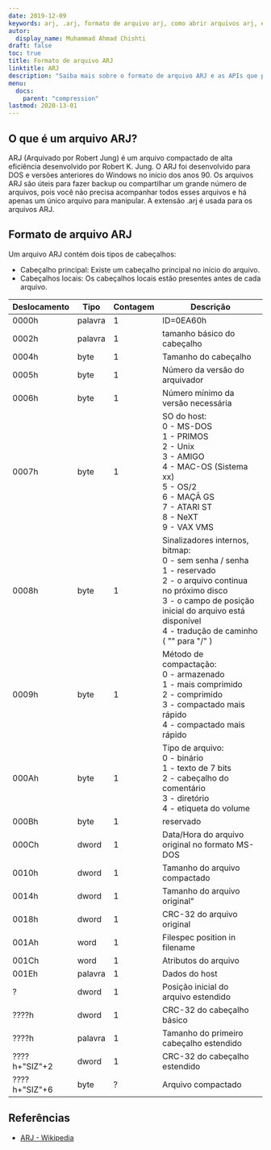 ```yaml
---
date: 2019-12-09
keywords: arj, .arj, formato de arquivo arj, como abrir arquivos arj, extensão .arj, extensão arj
autor:
  display_name: Muhammad Ahmad Chishti
draft: false
toc: true
title: Formato de arquivo ARJ
linktitle: ARJ
description: "Saiba mais sobre o formato de arquivo ARJ e as APIs que podem criar e abrir arquivos ARJ."
menu:
  docs:
    parent: "compression"
lastmod: 2020-13-01
---
```


## O que é um arquivo ARJ? ##

ARJ (Arquivado por Robert Jung) é um arquivo compactado de alta eficiência desenvolvido por Robert K. Jung. O ARJ foi desenvolvido para DOS e versões anteriores do Windows no início dos anos 90. Os arquivos ARJ são úteis para fazer backup ou compartilhar um grande número de arquivos, pois você não precisa acompanhar todos esses arquivos e há apenas um único arquivo para manipular. A extensão .arj é usada para os arquivos ARJ.

## Formato de arquivo ARJ ##

Um arquivo ARJ contém dois tipos de cabeçalhos:

- Cabeçalho principal: Existe um cabeçalho principal no início do arquivo.
- Cabeçalhos locais: Os cabeçalhos locais estão presentes antes de cada arquivo.

|Deslocamento|Tipo|Contagem|Descrição|
|---|---|---|---|
|0000h|palavra|1|ID=0EA60h|
|0002h|palavra|1|tamanho básico do cabeçalho|
|0004h|byte|1|Tamanho do cabeçalho|
|0005h|byte|1|Número da versão do arquivador|
|0006h|byte|1|Número mínimo da versão necessária|
|0007h|byte|1|SO do host:</br> 0 - MS-DOS</br> 1 - PRIMOS</br> 2 - Unix</br> 3 - AMIGO</br> 4 - MAC-OS (Sistema xx)</br> 5 - OS/2</br> 6 - MAÇÃ GS</br> 7 - ATARI ST</br> 8 - NeXT</br> 9 - VAX VMS|
|0008h|byte|1|Sinalizadores internos, bitmap:</br> 0 - sem senha / senha</br> 1 - reservado</br> 2 - o arquivo continua no próximo disco</br> 3 - o campo de posição inicial do arquivo está disponível</br> 4 - tradução de caminho ( "\" para "/" )|
|0009h|byte|1|Método de compactação:</br> 0 - armazenado</br> 1 - mais comprimido</br> 2 - comprimido</br> 3 - compactado mais rápido</br> 4 - compactado mais rápido|
|000Ah|byte|1|Tipo de arquivo:</br> 0 - binário</br> 1 - texto de 7 bits</br> 2 - cabeçalho do comentário</br> 3 - diretório</br> 4 - etiqueta do volume|
|000Bh|byte|1|reservado|
|000Ch|dword|1|Data/Hora do arquivo original no formato MS-DOS|
|0010h|dword|1|Tamanho do arquivo compactado|
|0014h|dword|1|Tamanho do arquivo original"|
|0018h|dword|1|CRC-32 do arquivo original|
|001Ah|word|1|Filespec position in filename|
|001Ch|word|1|Atributos do arquivo|
|001Eh|palavra|1|Dados do host|
|?|dword|1|Posição inicial do arquivo estendido|
|????h|dword|1|CRC-32 do cabeçalho básico|
|????h|palavra|1|Tamanho do primeiro cabeçalho estendido|
|????h+"SIZ"+2|dword|1|CRC-32 do cabeçalho estendido|
|????h+"SIZ"+6|byte|?|Arquivo compactado|

## Referências ##

- [ARJ - Wikipedia](https://en.wikipedia.org/wiki/ARJ)


